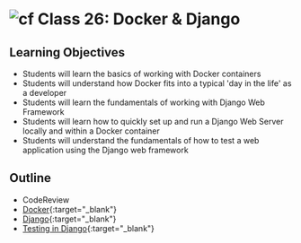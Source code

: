 # ![cf](http://i.imgur.com/7v5ASc8.png) Class 26: Docker & Django

## Learning Objectives

- Students will learn the basics of working with Docker containers
- Students will understand how Docker fits into a typical 'day in the life' as a developer
- Students will learn the fundamentals of working with Django Web Framework
- Students will learn how to quickly set up and run a Django Web Server locally and within a Docker container
- Students will understand the fundamentals of how to test a web application using the Django web framework

## Outline
- CodeReview
- [Docker]{:target="_blank"}
- [Django]{:target="_blank"}
- [Testing in Django]{:target="_blank"}
<!-- [Hyperlinks]{:target="_blank"} -->

<!-- links -->
[Docker]: https://docs.docker.com/compose/django/
[Django]: ./notes/getting-started.md
[Testing in Django]: ./notes/testing.md

